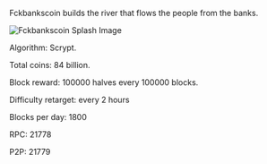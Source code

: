 

Fckbankscoin builds the river that flows the people from the banks.

![Fckbankscoin Splash Image](https://github.com/fckbankscoin/fckbankscoin/blob/master/src/qt/res/images/splash2.jpg)

Algorithm: Scrypt.

Total coins: 84 billion.

Block reward: 100000 halves every 100000 blocks.

Difficulty retarget: every 2 hours

Blocks per day: 1800

RPC: 21778

P2P: 21779
